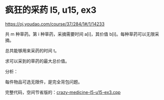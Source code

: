 # 疯狂的采药 l5, u15, ex3

https://oj.youdao.com/course/37/284/1#/1/14233

共 m 种草药。第 i 种草药，采摘需要时间 a[i]，其价值 b[i]。每种草药可以无限采摘。

总共能够用来采药的时间 t。

求可以采到的草药的最大总价值。

分析：

每件物品可选无限件，是完全背包问题。

完整代码，空间节省版的：[crazy-medicine-l5-u15-ex3.cpp](code/crazy-medicine-l5-u15-ex3.cpp)

